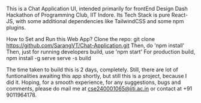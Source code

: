 This is a Chat Application UI, intended primarily for frontEnd Design Dash Hackathon of Programming Club, IIT Indore.
Its Tech Stack is pure React-JS, with some additional dependencies like TailwindCSS and some npm plugins.

How to Set and Run this Web App?
Clone the repo: git clone https://github.com/SarangVT/Chat-Application.git
Then, do 'npm install'
Then, just for running developers build, use 'npm start'
For production build, 
npm install -g serve
serve -s build

The time taken to build this is 2 days, completely.
Still, there are lot of funtionalities awaiting this app shortly, but still this is a project, because I did it.
Hoping, for a smooth experience, for any suggestions, bugs and comments, please do mail me at cse240001065@iiti.ac.in or contact at +91 9011964178.
